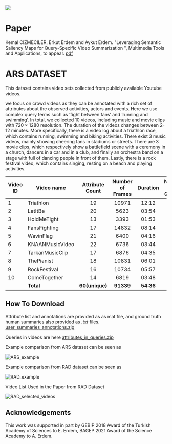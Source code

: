 ![](teaserV8.png)

# Paper
Kemal CIZMECILER, Erkut Erdem and Aykut Erdem. "Leveraging Semantic Saliency Maps for Query-Specific Video Summarization ", Multimedia Tools and Applications, to appear.
[pdf](https://vision.cs.hacettepe.edu.tr/publication/fulltext/?.pdf)

# ARS DATASET
This dataset contains video sets collected from publicly available Youtube videos. 

we focus on crowd videos as they can be annotated with a rich set of attributes about the observed activities, actors and events. Here we use complex query terms such as ‘fight between fans’ and ‘running and swimming’. In total, we collected 10 videos, including music and movie clips with 720 × 1280 resolution. The duration of the videos changes
between 2-12 minutes. More specifically, there is a video log about a triathlon race, which contains running, swimming and biking activities. There exist 3 music videos, mainly showing cheering fans in stadiums or streets. There are 3 movie clips, which respectively show a battlefield scene with a ceremony in a church, dancers in a car and in a club, and finally an orchestra band on a stage with full of dancing people in front of them. Lastly, there is a rock festival video, which contains singing, resting on a beach and playing activities.



| Video ID| Video name | Attribute Count | Number of Frames | Duration | Number of Queries | Shot Count | Youtube Link 
|-------------|-------------|:---------------:|:--------------------:|:----------------:|:----------------:|:----------------:|:----------------:|
|1| Triathlon   | 19            | 10971                  | 12:12            |15|  82| k17Kg1owKSw|
|2| LetItBe   | 20              | 5623                  | 03:54            |23|  75| ShNnEDb4wFA|
|3| HoldMeTight   | 13              | 3393                  | 01:53            |12| 37| JdzSuH-azJs|
|4| FansFighting   | 17             | 14832                  | 08:14            |13|  48| hjowpb2maAM|
|5| WavinFlag   | 21             | 6400                  |  04:16           |7|  45|  TR2o9GY8u60|
|6| KNAANMusicVideo   | 22            | 6736                  |  03:44           |11|  70|  WTJSt4wP2ME|
|7| TarkanMusicClip   | 17             | 6876                  | 04:35            |13| 81| EBwjmeDoE6A |
|8| ThePianist   | 18             | 10831                  | 06:01            |16|  59| DENCBZF0wd8 |
|9| RockFestival   | 16             | 10734                  | 05:57            |18|  42| hRgcDHO2eII|
|10| ComeTogether   | 14             | 6819                  | 03:48            |14|  38| wH6eiCJ9SDs |
||  **Total**   | **60(unique)**           | **91339**                  | **54:36**            |**142**|  **577**|  |





## How To Download


Attribute list and annotations are provided as as mat file, and ground truth human summaries also provided as *.txt* files. 
[user_summaries_annotations.zip](https://github.com/hucvl/hucvl.github.io/files/6799153/user_summaries_annotations.zip)

Queries in videos are here [attributes_in_queries.zip](https://github.com/hucvl/hucvl.github.io/files/6799183/attributes_in_queries.zip)



Example comparison from ARS dataset can be seen as 

![ARS_example](https://user-images.githubusercontent.com/2372136/125176190-35671400-e1da-11eb-9243-128a4fe4a4b5.png)

Example comparison from RAD dataset can be seen as

![RAD_example](https://user-images.githubusercontent.com/2372136/125176191-36984100-e1da-11eb-8788-4c309c2d2c27.png)

Video List Used in the Paper from RAD Dataset

![RAD_selected_videos](https://user-images.githubusercontent.com/2372136/125244116-9a645c00-e2f7-11eb-9753-73a5a6cf17c6.png)




	




## Acknowledgements

This work was supported in part by GEBIP 2018 Award of the Turkish Academy of Sciences to E. Erdem, BAGEP 2021 Award of the Science Academy to A. Erdem.

